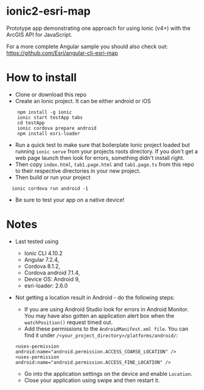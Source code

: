 # ionic2-esri-map

Prototype app demonstrating one approach for using Ionic (v4+) with the ArcGIS API for JavaScript.

For a more complete Angular sample you should also check out: https://github.com/Esri/angular-cli-esri-map

# How to install

* Clone or download this repo
* Create an Ionic project. It can be either android or iOS

```
	npm install -g ionic
	ionic start testApp tabs
	cd testApp
    ionic cordova prepare android
	npm install esri-loader
```

* Run a quick test to make sure that boilerplate Ionic project loaded but running `ionic serve` from your projects
roots directory. If you don't get a web page launch then look for errors, something didn't install right.
* Then copy `index.html`, `tab1.page.html` and `tab1.page.ts` from this repo to their respective directories in your new project.
* Then build or run your project
 
```
  ionic cordova run android -1
```

* Be sure to test your app on a native device!


# Notes
* Last tested using
  - Ionic CLI 4.10.2 
  - Angular 7.2.4, 
  - Cordova 8.1.2, 
  - Cordova android 7.1.4,
  - Device OS: Android 9,
  - esri-loader: 2.6.0 
* Not getting a location result in Android - do the following steps:
	* If you are using Android Studio look for errors in Android Monitor. You may have also gotten an application alert box when the `watchPosition()` request timed out.
	* Add these permissions to the `AndroidManifest.xml file`. You can find it under `/<your_project_directory>/platforms/android/`:

	```
    <uses-permission android:name="android.permission.ACCESS_COARSE_LOCATION" />
    <uses-permission android:name="android.permission.ACCESS_FINE_LOCATION" />
	```
	
	* Go into the application settings on the device and enable `Location`.
	* Close your application using swipe and then restart it.


